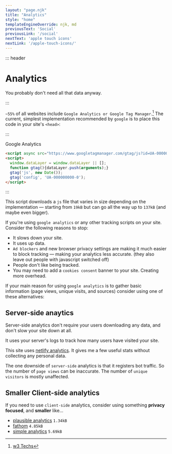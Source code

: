 ```yaml
---
layout: "page.njk"
title: "Analytics"
style: "home"
templateEngineOverride: njk, md
previousText: 'Social'
previousLink: '/social'
nextText: 'apple touch icons'
nextLink: '/apple-touch-icons/'
---
```



::: header

# Analytics

<p class="lead"><span>You probably don't need all that data anyway.</span></p>

:::

`~55%` of all websites include `Google Analytics or Google Tag Manager`.[^1] The current, simplest implementation recommended by `google` is to place this code in your site's `<head>`:

:::

<figcaption>Google Analytics</figcaption>

```html
<script async src="https://www.googletagmanager.com/gtag/js?id=UA-000000000-0"></script>
<script>
  window.dataLayer = window.dataLayer || [];
  function gtag(){dataLayer.push(arguments);}
  gtag('js', new Date());
  gtag('config', 'UA-000000000-0');
</script>
```
:::

This script downloads a `js` file that varies in size depending on the implementation — starting from `19kB` but can go all the way up to `137kB` (and maybe even bigger).

If you're using `google analytics` or any other tracking scripts on your site. Consider the following reasons to stop:

- It slows down your site.
- It uses up data.
- `Ad blockers` and new browser privacy settings are making it much easier to block tracking — making your analytics less accurate. (they also leave out people with javascript switched off)
- People don't like being tracked.
- You may need to add a `cookies consent` banner to your site. Creating more overhead.

If your main reason for using `google analytics` is to gather basic information (page views, unique visits, and sources) consider using one of these alternatives:

 ## Server-side anaytics

Server-side analytics don't require your users downloading any data, and don't slow your site down at all. 

It uses your server's logs to track how many users have visited your site. 

This site uses [netlify analytics](https://www.netlify.com/products/analytics/). It gives me a few useful stats without collecting any personal data.

The one downside of `server-side` analytics is that it registers bot traffic. So the number of `page views` can be inaccurate. The number of `unique visitors` is mostly unaffected.

## Smaller Client-side analytics

If you need to use `client-side` analytics, consider using something **privacy focused**, and **smaller** like…

- [plausible analytics](https://plausible.io/) `1.34kB`
- [fathom](https://usefathom.com/) `4.85kB`
- [simple analytics](https://simpleanalytics.com/) `5.69kB`


[^1]:[w3 Techs](https://w3techs.com/technologies/history_overview/traffic_analysis/all)